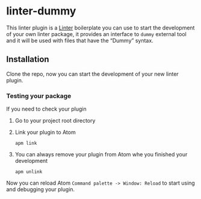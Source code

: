 linter-dummy
=========================

This linter plugin is a [Linter](https://github.com/AtomLinter/Linter) boilerplate you can use to start the development of your own linter package, it provides an interface to `dummy` external tool and it will be used with files that have the “Dummy” syntax.

## Installation
Clone the repo, now you can start the development of your new linter plugin.

### Testing your package
If you need to check your plugin
1. Go to your project root directory

2. Link your plugin to Atom
   ```
   apm link
   ```
3. You can always remove your plugin from Atom whe you finished your development
   ```
   apm unlink
   ```

Now you can reload Atom `Command palette -> Window: Reload` to start using and debugging your plugin.
